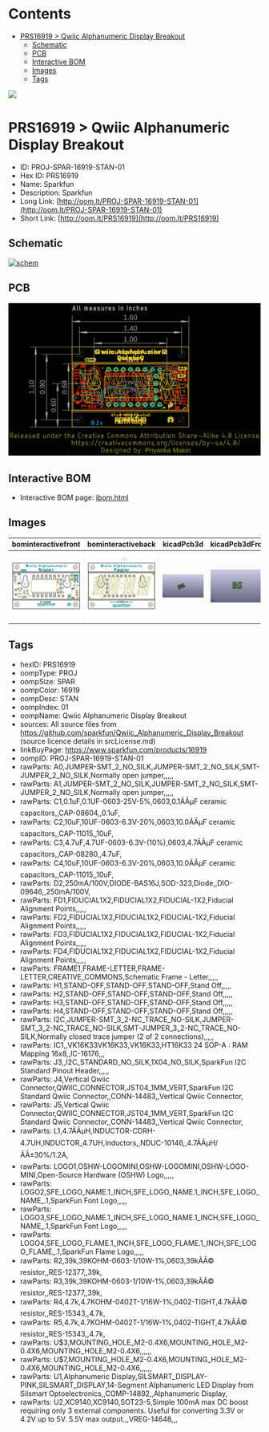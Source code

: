 



Contents
========

* [PRS16919 > Qwiic Alphanumeric Display Breakout](#prs16919--qwiic-alphanumeric-display-breakout)
	* [Schematic](#schematic)
	* [PCB](#pcb)
	* [Interactive BOM](#interactive-bom)
	* [Images](#images)
	* [Tags](#tags)
  
![][im]
# PRS16919 > Qwiic Alphanumeric Display Breakout

- ID: PROJ-SPAR-16919-STAN-01
- Hex ID: PRS16919
- Name: Sparkfun
- Description: Sparkfun
- Long Link: [http://oom.lt/PROJ-SPAR-16919-STAN-01](http://oom.lt/PROJ-SPAR-16919-STAN-01)
- Short Link: [http://oom.lt/PRS16919](http://oom.lt/PRS16919)

## Schematic
  
[![schem](eagleSchemImage.png)](eagleSchemImage.png)
## PCB
  
[![pcb](eagleImage.png)](eagleImage.png)
## Interactive BOM

- Interactive BOM page: [ibom.html](https://htmlpreview.github.io/?https://github.com/oomlout/oomlout_OOMP_projects/blob/main/PROJ-SPAR-16919-STAN-01/kicad/bom/ibom.html)

## Images
  
  

|bominteractivefront|bominteractiveback|kicadPcb3d|kicadPcb3dFront|kicadPcb3dBack|eagleImage|eagleSchemImage|pcbdraw|pcbdrawback|
| :---: | :---: | :---: | :---: | :---: | :---: | :---: | :---: | :---: |
|[![bominteractivefront](bomFront_140.png)](bomFront.png)|[![bominteractiveback](bomBack_140.png)](bomBack.png)|[![kicadPcb3d](kicadPcb3d_140.png)](kicadPcb3d.png)|[![kicadPcb3dFront](kicadPcb3dFront_140.png)](kicadPcb3dFront.png)|[![kicadPcb3dBack](kicadPcb3dBack_140.png)](kicadPcb3dBack.png)|[![eagleImage](eagleImage_140.png)](eagleImage.png)|[![eagleSchemImage](eagleSchemImage_140.png)](eagleSchemImage.png)|[![pcbdraw](pcbdraw_140.png)](pcbdraw.png)|[![pcbdrawback](pcbdrawBack_140.png)](pcbdrawBack.png)|

## Tags

- hexID: PRS16919
- oompType: PROJ
- oompSize: SPAR
- oompColor: 16919
- oompDesc: STAN
- oompIndex: 01
- oompName: Qwiic Alphanumeric Display Breakout
- sources: All source files from https://github.com/sparkfun/Qwiic_Alphanumeric_Display_Breakout (source licence details in srcLicense.md)
- linkBuyPage: https://www.sparkfun.com/products/16919
- oompID: PROJ-SPAR-16919-STAN-01
- rawParts: A0,JUMPER-SMT_2_NO_SILK,JUMPER-SMT_2_NO_SILK,SMT-JUMPER_2_NO_SILK,Normally open jumper,,,,,
- rawParts: A1,JUMPER-SMT_2_NO_SILK,JUMPER-SMT_2_NO_SILK,SMT-JUMPER_2_NO_SILK,Normally open jumper,,,,,
- rawParts: C1,0.1uF,0.1UF-0603-25V-5%,0603,0.1ÃÂµF ceramic capacitors,,CAP-08604,,0.1uF,
- rawParts: C2,10uF,10UF-0603-6.3V-20%,0603,10.0ÃÂµF ceramic capacitors,,CAP-11015,,10uF,
- rawParts: C3,4.7uF,4.7UF-0603-6.3V-(10%),0603,4.7ÃÂµF ceramic capacitors,,CAP-08280,,4.7uF,
- rawParts: C4,10uF,10UF-0603-6.3V-20%,0603,10.0ÃÂµF ceramic capacitors,,CAP-11015,,10uF,
- rawParts: D2,250mA/100V,DIODE-BAS16J,SOD-323,Diode,,DIO-09646,,250mA/100V,
- rawParts: FD1,FIDUCIAL1X2,FIDUCIAL1X2,FIDUCIAL-1X2,Fiducial Alignment Points,,,,,
- rawParts: FD2,FIDUCIAL1X2,FIDUCIAL1X2,FIDUCIAL-1X2,Fiducial Alignment Points,,,,,
- rawParts: FD3,FIDUCIAL1X2,FIDUCIAL1X2,FIDUCIAL-1X2,Fiducial Alignment Points,,,,,
- rawParts: FD4,FIDUCIAL1X2,FIDUCIAL1X2,FIDUCIAL-1X2,Fiducial Alignment Points,,,,,
- rawParts: FRAME1,FRAME-LETTER,FRAME-LETTER,CREATIVE_COMMONS,Schematic Frame - Letter,,,,,
- rawParts: H1,STAND-OFF,STAND-OFF,STAND-OFF,Stand Off,,,,,
- rawParts: H2,STAND-OFF,STAND-OFF,STAND-OFF,Stand Off,,,,,
- rawParts: H3,STAND-OFF,STAND-OFF,STAND-OFF,Stand Off,,,,,
- rawParts: H4,STAND-OFF,STAND-OFF,STAND-OFF,Stand Off,,,,,
- rawParts: I2C,JUMPER-SMT_3_2-NC_TRACE_NO-SILK,JUMPER-SMT_3_2-NC_TRACE_NO-SILK,SMT-JUMPER_3_2-NC_TRACE_NO-SILK,Normally closed trace jumper (2 of 2 connections),,,,,
- rawParts: IC1,,VK16K33VK16K33,VK16K33,HT16K33 24 SOP-A : RAM Mapping 16x8,,IC-16176,,,
- rawParts: J3,,I2C_STANDARD_NO_SILK,1X04_NO_SILK,SparkFun I2C Standard Pinout Header,,,,,
- rawParts: J4,Vertical Qwiic Connector,QWIIC_CONNECTOR,JST04_1MM_VERT,SparkFun I2C Standard Qwiic Connector,,CONN-14483,,Vertical Qwiic Connector,
- rawParts: J5,Vertical Qwiic Connector,QWIIC_CONNECTOR,JST04_1MM_VERT,SparkFun I2C Standard Qwiic Connector,,CONN-14483,,Vertical Qwiic Connector,
- rawParts: L1,4.7ÃÂµH,INDUCTOR-CDRH-4.7UH,INDUCTOR_4.7UH,Inductors,,NDUC-10146,,4.7ÃÂµH/ÃÂ±30%/1.2A,
- rawParts: LOGO1,OSHW-LOGOMINI,OSHW-LOGOMINI,OSHW-LOGO-MINI,Open-Source Hardware (OSHW) Logo,,,,,
- rawParts: LOGO2,SFE_LOGO_NAME.1_INCH,SFE_LOGO_NAME.1_INCH,SFE_LOGO_NAME_.1,SparkFun Font Logo,,,,,
- rawParts: LOGO3,SFE_LOGO_NAME.1_INCH,SFE_LOGO_NAME.1_INCH,SFE_LOGO_NAME_.1,SparkFun Font Logo,,,,,
- rawParts: LOGO4,SFE_LOGO_FLAME.1_INCH,SFE_LOGO_FLAME.1_INCH,SFE_LOGO_FLAME_.1,SparkFun Flame Logo,,,,,
- rawParts: R2,39k,39KOHM-0603-1/10W-1%,0603,39kÃÂ© resistor,,RES-12377,,39k,
- rawParts: R3,39k,39KOHM-0603-1/10W-1%,0603,39kÃÂ© resistor,,RES-12377,,39k,
- rawParts: R4,4.7k,4.7KOHM-0402T-1/16W-1%,0402-TIGHT,4.7kÃÂ© resistor,,RES-15343,,4.7k,
- rawParts: R5,4.7k,4.7KOHM-0402T-1/16W-1%,0402-TIGHT,4.7kÃÂ© resistor,,RES-15343,,4.7k,
- rawParts: U$3,MOUNTING_HOLE_M2-0.4X6,MOUNTING_HOLE_M2-0.4X6,MOUNTING_HOLE_M2-0.4X6,,,,,,
- rawParts: U$7,MOUNTING_HOLE_M2-0.4X6,MOUNTING_HOLE_M2-0.4X6,MOUNTING_HOLE_M2-0.4X6,,,,,,
- rawParts: U1,Alphanumeric Display,SILSMART_DISPLAY-PINK,SILSMART_DISPLAY,14-Segment Alphanumeric LED Display from Silsmart Optoelectronics,,COMP-14892,,Alphanumeric Display,
- rawParts: U2,XC9140,XC9140,SOT23-5,Simple 100mA max DC boost requiring only 3 external components. Useful for converting 3.3V or 4.2V up to 5V. 5.5V max output.,,VREG-14648,,,



[im]: kicadPcb3d_450.png
